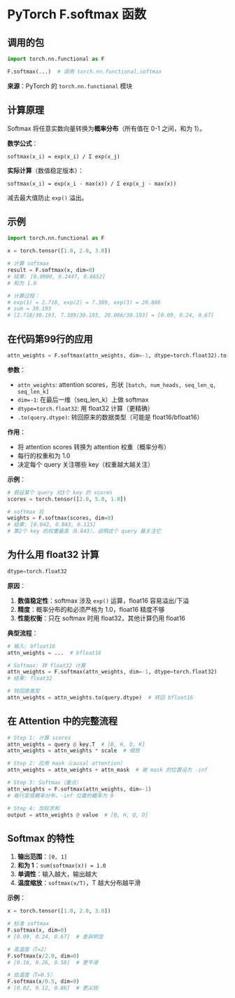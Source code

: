 # PyTorch F.softmax 函数

## 调用的包

```python
import torch.nn.functional as F

F.softmax(...)  # 调用 torch.nn.functional.softmax
```

**来源**：PyTorch 的 `torch.nn.functional` 模块

## 计算原理

Softmax 将任意实数向量转换为**概率分布**（所有值在 0-1 之间，和为 1）。

**数学公式**：
```
softmax(x_i) = exp(x_i) / Σ exp(x_j)
```

**实际计算**（数值稳定版本）：
```
softmax(x_i) = exp(x_i - max(x)) / Σ exp(x_j - max(x))
```
减去最大值防止 `exp()` 溢出。

## 示例

```python
import torch.nn.functional as F

x = torch.tensor([1.0, 2.0, 3.0])

# 计算 softmax
result = F.softmax(x, dim=0)
# 结果: [0.0900, 0.2447, 0.6652]
# 和为 1.0

# 计算过程：
# exp(1) = 2.718, exp(2) = 7.389, exp(3) = 20.086
# sum = 30.193
# [2.718/30.193, 7.389/30.193, 20.086/30.193] = [0.09, 0.24, 0.67]
```

## 在代码第99行的应用

```python
attn_weights = F.softmax(attn_weights, dim=-1, dtype=torch.float32).to(query.dtype)
```

**参数**：
- `attn_weights`: attention scores，形状 `[batch, num_heads, seq_len_q, seq_len_k]`
- `dim=-1`: 在最后一维（seq_len_k）上做 softmax
- `dtype=torch.float32`: 用 float32 计算（更精确）
- `.to(query.dtype)`: 转回原来的数据类型（可能是 float16/bfloat16）

**作用**：
- 将 attention scores 转换为 attention 权重（概率分布）
- 每行的权重和为 1.0
- 决定每个 query 关注哪些 key（权重越大越关注）

**示例**：
```python
# 假设某个 query 对3个 key 的 scores
scores = torch.tensor([2.0, 5.0, 1.0])

# softmax 后
weights = F.softmax(scores, dim=0)
# 结果: [0.042, 0.843, 0.115]
# 第2个 key 的权重最高（0.843），说明这个 query 最关注它
```

## 为什么用 float32 计算

```python
dtype=torch.float32
```

**原因**：
1. **数值稳定性**：softmax 涉及 `exp()` 运算，float16 容易溢出/下溢
2. **精度**：概率分布的和必须严格为 1.0，float16 精度不够
3. **性能权衡**：只在 softmax 时用 float32，其他计算仍用 float16

**典型流程**：
```python
# 输入: bfloat16
attn_weights = ...  # bfloat16

# Softmax: 转 float32 计算
attn_weights = F.softmax(attn_weights, dim=-1, dtype=torch.float32)
# 结果: float32

# 转回原类型
attn_weights = attn_weights.to(query.dtype)  # 转回 bfloat16
```

## 在 Attention 中的完整流程

```python
# Step 1: 计算 scores
attn_weights = query @ key.T  # [B, H, Q, K]
attn_weights = attn_weights * scale  # 缩放

# Step 2: 应用 mask（causal attention）
attn_weights = attn_weights + attn_mask  # 被 mask 的位置设为 -inf

# Step 3: Softmax（重点）
attn_weights = F.softmax(attn_weights, dim=-1)
# 每行变成概率分布，-inf 位置的概率为 0

# Step 4: 加权求和
output = attn_weights @ value  # [B, H, Q, D]
```

## Softmax 的特性

1. **输出范围**：`[0, 1]`
2. **和为 1**：`sum(softmax(x)) = 1.0`
3. **单调性**：输入越大，输出越大
4. **温度缩放**：`softmax(x/T)`，T 越大分布越平滑

**示例**：
```python
x = torch.tensor([1.0, 2.0, 3.0])

# 标准 softmax
F.softmax(x, dim=0)
# [0.09, 0.24, 0.67]  # 差异明显

# 高温度（T=2）
F.softmax(x/2.0, dim=0)
# [0.16, 0.26, 0.58]  # 更平滑

# 低温度（T=0.5）
F.softmax(x/0.5, dim=0)
# [0.02, 0.12, 0.86]  # 更尖锐
```

